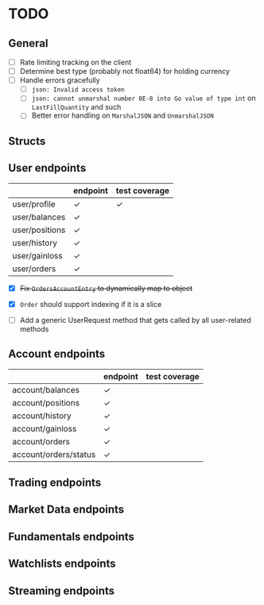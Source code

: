 # TODO

## General

- [ ] Rate limiting tracking on the client
- [ ] Determine best type (probably not float64) for holding currency
- [ ] Handle errors gracefully
  - [ ] `json: Invalid access token`
  - [ ] `json: cannot unmarshal number 0E-8 into Go value of type int` on `LastFillQuantity` and such
  - [ ] Better error handling on `MarshalJSON` and `UnmarshalJSON`

## Structs


## User endpoints

|                | endpoint | test coverage |
|----------------|----------|---------------|
| user/profile   | ✓        | ✓             |
| user/balances  | ✓        |               |
| user/positions | ✓        |               |
| user/history   | ✓        |               |
| user/gainloss  | ✓        |               |
| user/orders    | ✓        |               |

- [x] ~~Fix `OrdersAccountEntry` to dynamically map to object~~
- [x] `Order` should support indexing if it is a slice
- [ ] Add a generic UserRequest method that gets called by all user-related methods


## Account endpoints

|                       | endpoint | test coverage |
|-----------------------|----------|---------------|
| account/balances      | ✓        |               |
| account/positions     | ✓        |               |
| account/history       | ✓        |               |
| account/gainloss      | ✓        |               |
| account/orders        | ✓        |               |
| account/orders/status | ✓        |               |

## Trading endpoints

## Market Data endpoints

## Fundamentals endpoints

## Watchlists endpoints

## Streaming endpoints
